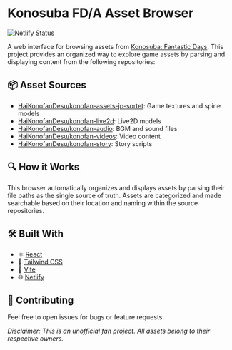 # Konosuba FD/A Asset Browser

[![Netlify Status](https://api.netlify.com/api/v1/badges/3b019f98-183b-4906-937e-3457ee3b2f68/deploy-status)](https://app.netlify.com/sites/konosuba-fda/deploys)

A web interface for browsing assets from [Konosuba: Fantastic Days](https://konosubafd.jp).
This project provides an organized way to explore game assets by parsing and displaying content from the following repositories:

## 📦 Asset Sources
  - [HaiKonofanDesu/konofan-assets-jp-sortet](https://github.com/HaiKonofanDesu/konofan-assets-jp-sortet): Game textures and spine models
  - [HaiKonofanDesu/konofan-live2d](https://github.com/HaiKonofanDesu/konofan-live2d): Live2D models
  - [HaiKonofanDesu/konofan-audio](https://github.com/HaiKonofanDesu/konofan-audio): BGM and sound files
  - [HaiKonofanDesu/konofan-videos](https://github.com/HaiKonofanDesu/konofan-videos): Video content
  - [HaiKonofanDesu/konofan-story](https://github.com/HaiKonofanDesu/konofan-story): Story scripts

## 🔍 How it Works

This browser automatically organizes and displays assets by parsing their file paths as the single source of truth.
Assets are categorized and made searchable based on their location and naming within the source repositories.

## 🛠️ Built With

- ⚛️ [React](https://react.dev/)
- 🍃 [Tailwind CSS](https://tailwindcss.com/)
- 🚀 [Vite](https://vitejs.dev/)
- 🌐 [Netlify](https://www.netlify.com/)

## 📝 Contributing

Feel free to open issues for bugs or feature requests.

*Disclaimer: This is an unofficial fan project. All assets belong to their respective owners.*
